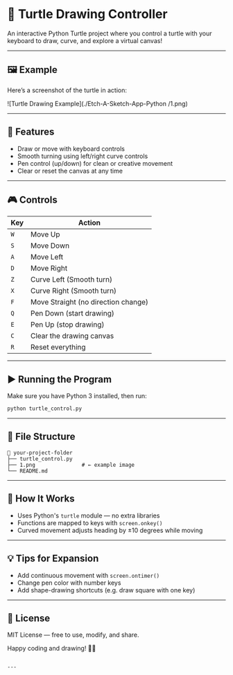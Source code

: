 # 🐢 Turtle Drawing Controller

An interactive Python Turtle project where you control a turtle with your keyboard to draw, curve, and explore a virtual canvas!

---

## 🖼️ Example

Here’s a screenshot of the turtle in action:

![Turtle Drawing Example](./Etch-A-Sketch-App-Python
/1.png)

---

## 🎯 Features

- Draw or move with keyboard controls
- Smooth turning using left/right curve controls
- Pen control (up/down) for clean or creative movement
- Clear or reset the canvas at any time

---

## 🎮 Controls

| Key  | Action                          |
|------|---------------------------------|
| `W`  | Move Up                         |
| `S`  | Move Down                       |
| `A`  | Move Left                       |
| `D`  | Move Right                      |
| `Z`  | Curve Left (Smooth turn)        |
| `X`  | Curve Right (Smooth turn)       |
| `F`  | Move Straight (no direction change) |
| `Q`  | Pen Down (start drawing)        |
| `E`  | Pen Up (stop drawing)           |
| `C`  | Clear the drawing canvas        |
| `R`  | Reset everything                |

---

## ▶️ Running the Program

Make sure you have Python 3 installed, then run:

```bash
python turtle_control.py
````

---

## 📁 File Structure

```
📁 your-project-folder
├── turtle_control.py
├── 1.png               # ← example image
└── README.md
```

---

## 🧠 How It Works

* Uses Python's `turtle` module — no extra libraries
* Functions are mapped to keys with `screen.onkey()`
* Curved movement adjusts heading by ±10 degrees while moving

---

## 💡 Tips for Expansion

* Add continuous movement with `screen.ontimer()`
* Change pen color with number keys
* Add shape-drawing shortcuts (e.g. draw square with one key)

---

## 📄 License

MIT License — free to use, modify, and share.



Happy coding and drawing! 🎨🐢

```

---
